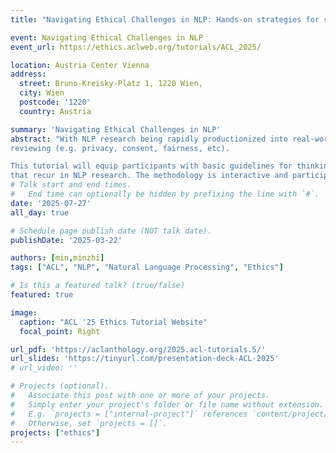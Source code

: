 ```yaml
---
title: "Navigating Ethical Challenges in NLP: Hands-on strategies for students and researchers (Tutorial at ACL '25)"

event: Navigating Ethical Challenges in NLP
event_url: https://ethics.aclweb.org/tutorials/ACL_2025/

location: Austria Center Vienna
address:
  street: Bruno-Kreisky-Platz 1, 1220 Wien, 
  city: Wien
  postcode: '1220'
  country: Austria

summary: 'Navigating Ethical Challenges in NLP'
abstract: "With NLP research being rapidly productionized into real-world applications, it is important to be aware of and think through the consequences of our research. Such ethical considerations are important in both authoring and
reviewing (e.g. privacy, consent, fairness, etc). 

This tutorial will equip participants with basic guidelines for thinking deeply about ethical issues and review common considerations
that recur in NLP research. The methodology is interactive and participatory, including case studies and working in groups. Participants will gain practical experience on when to flag a paper for ethics review and how to write an ethical consideration section, which will be shared with the broader community. Importantly, the participants will be co-creating the tutorial outcomes and extending tutorial materials to share as public outcomes."
# Talk start and end times.
#   End time can optionally be hidden by prefixing the line with `#`.
date: '2025-07-27'
all_day: true

# Schedule page publish date (NOT talk date).
publishDate: '2025-03-22'

authors: [min,minzhi]
tags: ["ACL", "NLP", "Natural Language Processing", "Ethics"]

# Is this a featured talk? (true/false)
featured: true

image:
  caption: "ACL '25 Ethics Tutorial Website"
  focal_point: Right

url_pdf: 'https://aclanthology.org/2025.acl-tutorials.5/'
url_slides: 'https://tinyurl.com/presentation-deck-ACL-2025'
# url_video: ''

# Projects (optional).
#   Associate this post with one or more of your projects.
#   Simply enter your project's folder or file name without extension.
#   E.g. `projects = ["internal-project"]` references `content/project/deep-learning/index.md`.
#   Otherwise, set `projects = []`.
projects: ["ethics"]
---
```

